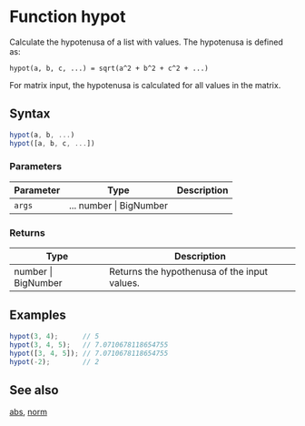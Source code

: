 <!-- Note: This file is automatically generated from source code comments. Changes made in this file will be overridden. -->

# Function hypot

Calculate the hypotenusa of a list with values. The hypotenusa is defined as:

    hypot(a, b, c, ...) = sqrt(a^2 + b^2 + c^2 + ...)

For matrix input, the hypotenusa is calculated for all values in the matrix.


## Syntax

```js
hypot(a, b, ...)
hypot([a, b, c, ...])
```

### Parameters

Parameter | Type | Description
--------- | ---- | -----------
`args` | ... number &#124; BigNumber | 

### Returns

Type | Description
---- | -----------
number &#124; BigNumber | Returns the hypothenusa of the input values.


## Examples

```js
hypot(3, 4);      // 5
hypot(3, 4, 5);   // 7.0710678118654755
hypot([3, 4, 5]); // 7.0710678118654755
hypot(-2);        // 2
```


## See also

[abs](abs.md),
[norm](norm.md)
